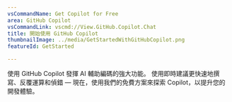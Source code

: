 ```yaml
---
vsCommandName: Get Copilot for Free
area: GitHub Copilot
vsCommandLink: vscmd://View.GitHub.Copilot.Chat
title: 開始使用 GitHub Copilot
thumbnailImage: ../media/GetStartedWithGitHubCopilot.png
featureId: GetStarted

---
```



使用 GitHub Copilot 發揮 AI 輔助編碼的強大功能。 使用即時建議更快速地撰寫、反覆運算和偵錯 — 現在，使用我們的免費方案來探索 Copilot，以提升您的開發體驗。


